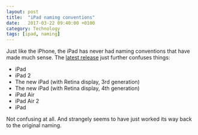 ```yaml
---
layout: post
title:  "iPad naming conventions"
date:   2017-03-22 09:40:00 +0100
category: Technology
tags: [ipad, naming]
---
```


Just like the iPhone, the iPad has never had naming conventions that have made much sense. The [latest release][newpad] just further confuses things:

* iPad
* iPad 2
* The new iPad (with Retina display, 3rd generation)
* The new iPad (with Retina display, 4th generation)
* iPad Air
* iPad Air 2
* iPad

Not confusing at all. And strangely seems to have just worked its way back to the original naming.

[newpad]:https://512pixels.net/2017/03/on-that-new-ipad-2/
